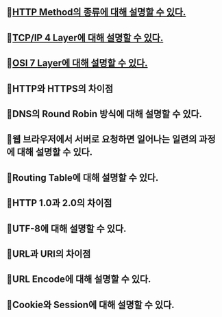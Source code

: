 ## :paperclip:[HTTP Method의 종류에 대해 설명할 수 있다.](HTTP-Method.md)

## :paperclip:[TCP/IP 4 Layer에 대해 설명할 수 있다.](TCP/IP-4-Layer.md)

## :paperclip:[OSI 7 Layer에 대해 설명할 수 있다.](OSI-7-Layer.md)

## :book:HTTP와 HTTPS의 차이점
## :book:DNS의 Round Robin 방식에 대해 설명할 수 있다.
## :book:웹 브라우저에서 서버로 요청하면 일어나는 일련의 과정에 대해 설명할 수 있다.
## :book:Routing Table에 대해 설명할 수 있다.
## :book:HTTP 1.0과 2.0의 차이점
## :book:UTF-8에 대해 설명할 수 있다.
## :book:URL과 URI의 차이점
## :book:URL Encode에 대해 설명할 수 있다.
## :book:Cookie와 Session에 대해 설명할 수 있다.